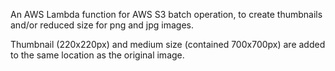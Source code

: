 An AWS Lambda function for AWS S3 batch operation, to create thumbnails and/or reduced size for png and jpg images.

Thumbnail (220x220px) and medium size (contained 700x700px) are added to the same location as the original image. 

